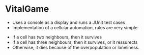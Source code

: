 # VitalGame
+ Uses a console as a display and runs a JUnit test cases
+ Implementation of a cellular automation, rules are very simple:
- If a cell has two neighbours, then it survives
- If a cell has three neighbours, then it survives, or it ressurects
- Otherwise, it dies because of the overpopulation or loneliness.
